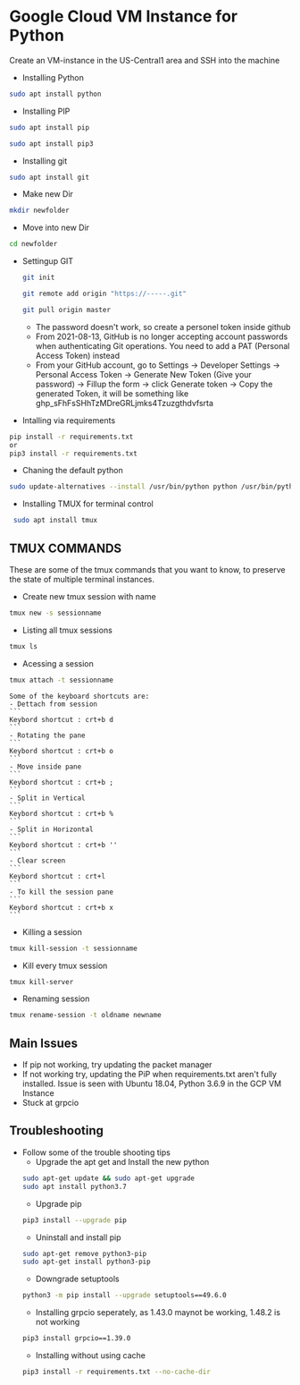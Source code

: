 # Google Cloud VM Instance for Python
Create an VM-instance in the US-Central1 area and SSH into the machine

- Installing Python
```bash
sudo apt install python
```
- Installing PIP
```bash
sudo apt install pip
```
```bash
sudo apt install pip3
```
- Installing git
```bash
sudo apt install git
```

- Make new Dir
```bash
mkdir newfolder
```

- Move into new Dir
```bash
cd newfolder
```

- Settingup GIT
	```bash
	git init
	```
	```bash
	git remote add origin "https://-----.git"
	```
	```bash
	git pull origin master
	```

	- The password doesn't work, so create a personel token inside github
	- From 2021-08-13, GitHub is no longer accepting account passwords when authenticating Git operations. You need to add a PAT (Personal Access Token) instead
	- From your GitHub account, go to Settings → Developer Settings → Personal Access Token → Generate New Token (Give your password) → Fillup the form → click Generate token → Copy the generated Token, it will be something like ghp_sFhFsSHhTzMDreGRLjmks4Tzuzgthdvfsrta


- Intalling via requirements
```bash
pip install -r requirements.txt
or 
pip3 install -r requirements.txt
```
- Chaning the default python
```bash
sudo update-alternatives --install /usr/bin/python python /usr/bin/python3.7 1
```
- Installing TMUX for terminal control
```bash
 sudo apt install tmux
 ```
## TMUX COMMANDS
These are some of the tmux commands that you want to know, to preserve the state of multiple terminal instances.
- Create new tmux session with name
```bash
tmux new -s sessionname
```
- Listing all tmux sessions
```bash
tmux ls
```
- Acessing a session
```bash
tmux attach -t sessionname
```
	Some of the keyboard shortcuts are:
	- Dettach from session
	```
	Keybord shortcut : crt+b d
	```
	- Rotating the pane
	```
	Keybord shortcut : crt+b o
	```
	- Move inside pane
	```
	Keybord shortcut : crt+b ;
	```
	- Split in Vertical
	```
	Keybord shortcut : crt+b %
	```
	- Split in Horizontal
	```
	Keybord shortcut : crt+b ''
	```
	- Clear screen
	```
	Keybord shortcut : crt+l
	```
	- To kill the session pane
	```
	Keybord shortcut : crt+b x
	```

- Killing a session
```bash
tmux kill-session -t sessionname
```
- Kill every tmux session
```bash
tmux kill-server
```

- Renaming session
```bash
tmux rename-session -t oldname newname
```


## Main Issues
- If pip not working, try updating the packet manager
- If not working try, updating the PiP when requirements.txt aren't fully installed. Issue is seen with Ubuntu 18.04, Python 3.6.9 in the GCP VM Instance
- Stuck at grpcio

## Troubleshooting
- Follow some of the trouble shooting tips
	- Upgrade the apt get and Install the new python
	```bash
	sudo apt-get update && sudo apt-get upgrade
	sudo apt install python3.7
	```
	- Upgrade pip
	```bash
	pip3 install --upgrade pip
	```	
	- Uninstall and install pip
	```bash
	sudo apt-get remove python3-pip
	sudo apt-get install python3-pip
	```
	- Downgrade setuptools
	```bash
	python3 -m pip install --upgrade setuptools==49.6.0
	```
	- Installing grpcio seperately, as 1.43.0 maynot be working, 1.48.2 is not working
	```bash
	pip3 install grpcio==1.39.0
	```
	- Installing without using cache
	```bash
	pip3 install -r requirements.txt --no-cache-dir
	```
